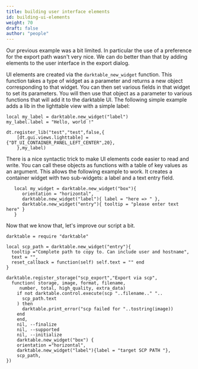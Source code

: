 ```yaml
---
title: building user interface elements
id: building-ui-elements
weight: 70
draft: false
author: "people"
---
```


Our previous example was a bit limited. In particular the use of a preference for the export path wasn't very nice. We can do better than that by adding elements to the user interface in the export dialog.

UI elements are created via the `darktable_new_widget` function. This function takes a type of widget as a parameter and returns a new object corresponding to that widget. You can then set various fields in that widget to set its parameters. You will then use that object as a parameter to various functions that will add it to the darktable UI. The following simple example adds a lib in the lighttable view with a simple label:

```
local my_label = darktable.new_widget("label")
my_label.label = "Hello, world !"

dt.register_lib("test","test",false,{
    [dt.gui.views.lighttable] = {"DT_UI_CONTAINER_PANEL_LEFT_CENTER",20},
    },my_label)
```

There is a nice syntactic trick to make UI elements code easier to read and write. You can call these objects as functions with a table of key values as an argument. This allows the following example to work. It creates a container widget with two sub-widgets: a label and a text entry field.

```
   local my_widget = darktable.new_widget("box"){
      orientation = "horizontal",
      darktable.new_widget("label"){ label = "here => " },
      darktable.new_widget("entry"){ tooltip = "please enter text here" }
   }
```

Now that we know that, let's improve our script a bit.

```
darktable = require "darktable"

local scp_path = darktable.new_widget("entry"){
  tooltip ="Complete path to copy to. Can include user and hostname",
  text = "",
  reset_callback = function(self) self.text = "" end
}

darktable.register_storage("scp_export","Export via scp",
  function( storage, image, format, filename,
     number, total, high_quality, extra_data)
    if not darktable.control.execute(scp "..filename.." "..
      scp_path.text
    ) then
      darktable.print_error("scp failed for "..tostring(image))
    end
    end,
    nil, --finalize
    nil, --supported
    nil, --initialize
    darktable.new_widget("box") {
    orientation ="horizontal",
    darktable.new_widget("label"){label = "target SCP PATH "},
    scp_path,
})
```
